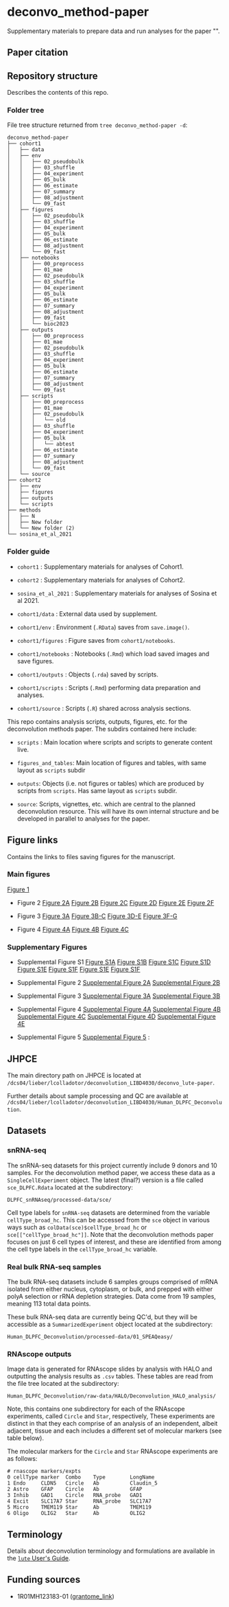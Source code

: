 # deconvo_method-paper

Supplementary materials to prepare data and run analyses for the paper "".

## Paper citation

## Repository structure

Describes the contents of this repo.

### Folder tree

File tree structure returned from `tree deconvo_method-paper -d`:

```
deconvo_method-paper
├── cohort1
│   ├── data
│   ├── env
│   │   ├── 02_pseudobulk
│   │   ├── 03_shuffle
│   │   ├── 04_experiment
│   │   ├── 05_bulk
│   │   ├── 06_estimate
│   │   ├── 07_summary
│   │   ├── 08_adjustment
│   │   └── 09_fast
│   ├── figures
│   │   ├── 02_pseudobulk
│   │   ├── 03_shuffle
│   │   ├── 04_experiment
│   │   ├── 05_bulk
│   │   ├── 06_estimate
│   │   ├── 08_adjustment
│   │   └── 09_fast
│   ├── notebooks
│   │   ├── 00_preprocess
│   │   ├── 01_mae
│   │   ├── 02_pseudobulk
│   │   ├── 03_shuffle
│   │   ├── 04_experiment
│   │   ├── 05_bulk
│   │   ├── 06_estimate
│   │   ├── 07_summary
│   │   ├── 08_adjustment
│   │   ├── 09_fast
│   │   └── bioc2023
│   ├── outputs
│   │   ├── 00_preprocess
│   │   ├── 01_mae
│   │   ├── 02_pseudobulk
│   │   ├── 03_shuffle
│   │   ├── 04_experiment
│   │   ├── 05_bulk
│   │   ├── 06_estimate
│   │   ├── 07_summary
│   │   ├── 08_adjustment
│   │   └── 09_fast
│   ├── scripts
│   │   ├── 00_preprocess
│   │   ├── 01_mae
│   │   ├── 02_pseudobulk
│   │   │   └── old
│   │   ├── 03_shuffle
│   │   ├── 04_experiment
│   │   ├── 05_bulk
│   │   │   └── abtest
│   │   ├── 06_estimate
│   │   ├── 07_summary
│   │   ├── 08_adjustment
│   │   └── 09_fast
│   └── source
├── cohort2
│   ├── env
│   ├── figures
│   ├── outputs
│   └── scripts
├── methods
│   ├── N
│   ├── New folder
│   └── New folder (2)
└── sosina_et_al_2021
```

### Folder guide

* `cohort1` : Supplementary materials for analyses of Cohort1.

* `cohort2` : Supplementary materials for analyses of Cohort2.

* `sosina_et_al_2021` : Supplementary materials for analyses of Sosina et al 2021.

* `cohort1/data` : External data used by supplement.

* `cohort1/env` : Environment (`.RData`) saves from `save.image()`.

* `cohort1/figures` : Figure saves from `cohort1/notebooks`.

* `cohort1/notebooks` : Notebooks (`.Rmd`) which load saved images and save figures.

* `cohort1/outputs` : Objects (`.rda`) saved by scripts.

* `cohort1/scripts` : Scripts (`.Rmd`) performing data preparation and analyses.

* `cohort1/source` : Scripts (`.R`) shared across analysis sections.

This repo contains analysis scripts, outputs, figures, etc. for the deconvolution methods paper. The subdirs contained here include:

* `scripts` : Main location where scripts and scripts to generate content live.

* `figures_and_tables`: Main location of figures and tables, with same layout as `scripts` subdir

* `outputs`: Objects (i.e. not figures or tables) which are produced by scripts from `scripts`. Has same layout as `scripts` subdir.

* `source`: Scripts, vignettes, etc. which are central to the planned deconvolution resource. This will have its own internal structure and be developed in parallel to analyses for the paper.

## Figure links

Contains the links to files saving figures for the manuscript.

### Main figures

[Figure 1](./figures/lute_diagram.jpg)

* Figure 2
[Figure 2A](./notebooks/02_pseudobulk/)
[Figure 2B](./notebooks/02_pseudobulk/)
[Figure 2C](./notebooks/02_pseudobulk/)
[Figure 2D](./notebooks/02_pseudobulk/)
[Figure 2E](./notebooks/02_pseudobulk/)
[Figure 2F](./notebooks/02_pseudobulk/)

* Figure 3
[Figure 3A](./figures/03_shuffle/)
[Figure 3B-C](./notebooks/03_shuffle/)
[Figure 3D-E](./notebooks/03_shuffle/)
[Figure 3F-G](./notebooks/03_shuffle/)

* Figure 4
[Figure 4A](./scripts/04_experiment) 
[Figure 4B](./scripts/04_experiment) 
[Figure 4C](./scripts/04_experiment)

### Supplementary Figures

* Supplemental Figure S1
[Figure S1A](./scripts/02_pseudobulk/)
[Figure S1B](./scripts/02_pseudobulk/)
[Figure S1C](./scripts/02_pseudobulk/)
[Figure S1D](./scripts/02_pseudobulk/)
[Figure S1E](./scripts/02_pseudobulk/)
[Figure S1F](./scripts/02_pseudobulk/)
[Figure S1E](./scripts/02_pseudobulk/)
[Figure S1F](./scripts/02_pseudobulk/)

* Supplemental Figure 2
[Supplemental Figure 2A](./notebooks/06_estimate/01_run/Rmd)
[Supplemental Figure 2B](./notebooks/09_fast/01_run_1sample.Rmd)

* Supplemental Figure 3
[Supplemental Figure 3A](./notebooks/05_bulk/01_plot_manual_save.Rmd)
[Supplemental Figure 3B](./notebooks/05_bulk/01_plot_manual_save.Rmd) 

* Supplemental Figure 4
[Supplemental Figure 4A](./notebooks/05_bulk/01_plot_manual_save.Rmd)
[Supplemental Figure 4B](./notebooks/05_bulk/01_plot_manual_save.Rmd)
[Supplemental Figure 4C](./notebooks/05_bulk/02_crossvalidate_save.Rmd)
[Supplemental Figure 4D](./notebooks/05_bulk/02_crossvalidate_save.Rmd)
[Supplemental Figure 4E](./notebooks/05_bulk/02_crossvalidate_save.Rmd)

* Supplemental Figure 5
[Supplemental Figure 5](./notebooks/09_fast/03_run_sopt_realbulk_all.Rmd) :


## JHPCE

The main directory path on JHPCE is located at `/dcs04/lieber/lcolladotor/deconvolution_LIBD4030/deconvo_lute-paper`.

Further details about sample processing and QC are available at `/dcs04/lieber/lcolladotor/deconvolution_LIBD4030/Human_DLPFC_Deconvolution`.

## Datasets

### snRNA-seq

The snRNA-seq datasets for this project currently include 9 donors and 10 samples. For the deconvolution method paper, we access these data as a `SingleCellExperiment` object. The latest (final?) version is a file called `sce_DLPFC.Rdata` located at the subdirectory:

`DLPFC_snRNAseq/processed-data/sce/`

Cell type labels for `snRNA-seq` datasets are determined from the variable `cellType_broad_hc`. This can be accessed from the `sce` object in various ways such as `colData(sce)$cellType_broad_hc` or `sce[["cellType_broad_hc"]]`. Note that the deconvolution methods paper focuses on just 6 cell types of interest, and these are identified from among the cell type labels in the `cellType_broad_hc` variable.

### Real bulk RNA-seq samples

The bulk RNA-seq datasets include 6 samples groups comprised of mRNA isolated from either nucleus, cytoplasm, or bulk, and prepped with either polyA selection or rRNA depletion strategies. Data come from 19 samples, meaning 113 total data points. 

These bulk RNA-seq data are currently being QC'd, but they will be accessible as a `SummarizedExperiment` object located at the subdirectory:

`Human_DLPFC_Deconvolution/processed-data/01_SPEAQeasy/`

### RNAscope outputs

Image data is generated for RNAscope slides by analysis with HALO and outputting the analysis results as `.csv` tables. These tables are read from the file tree located at the subdirectory:

`Human_DLPFC_Deconvolution/raw-data/HALO/Deconvolution_HALO_analysis/`

Note, this contains one subdirectory for each of the RNAscope experiments, called `Circle` and `Star`, respectively, These experiments are distinct in that they each comprise of an analysis of an independent, albeit adjacent, tissue and each includes a different set of molecular markers (see table below).

The molecular markers for the `Circle` and `Star` RNAscope experiments are as follows:

```
# rnascope markers/expts
0 cellType marker  Combo	Type		LongName
1 Endo     CLDN5   Circle	Ab 			Claudin_5 
2 Astro    GFAP    Circle	Ab 			GFAP
3 Inhib    GAD1    Circle	RNA_probe	GAD1
4 Excit    SLC17A7 Star		RNA_probe	SLC17A7
5 Micro    TMEM119 Star		Ab 			TMEM119
6 Oligo    OLIG2   Star		Ab			OLIG2
```

## Terminology

Details about deconvolution terminology and formulations are available in the [`lute` User's Guide](https://github.com/metamaden/lute/blob/main/vignettes/lute_users_guide.Rmd).

## Funding sources

* 1R01MH123183-01 ([grantome_link](https://grantome.com/grant/NIH/R01-MH123183-01))